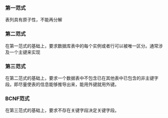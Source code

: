 ### 第一范式

表列具有原子性，不能再分解

### 第二范式

在第一范式的基础上，要求数据库表中的每个实例或者行可以被唯一区分。通常涉及一个主键来实现

### 第三范式

在第二范式的基础上，要求一个数据表中不包含已在其他表中已包含的非主键字段。即尽量使表的信息能够推导出来，能用外键就用外键。

### BCNF范式

在第三范式的基础上，要求不存在关键字段决定关键字段。









